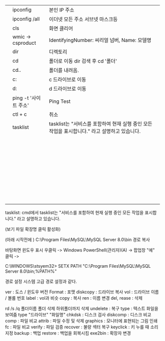 |      |                       |                                                              |      |
| ---- | --------------------- | ------------------------------------------------------------ | ---- |
|      | ipconfig              | 본인 IP 주소                                                 |      |
|      | ipconfig /all         | 이더넷 모든 주소 서브넷 마스크등                             |      |
|      | cls                   | 화면 클리어                                                  |      |
|      | wmic -> csproduct     | IdentifyingNumber: 씨리얼 넘버, Name: 모델명                 |      |
|      | dir                   | 디렉토리                                                     |      |
|      | cd                    | 폴더로 이동 dir 검색 후 cd '폴더'                            |      |
|      | cd..                  | 폴더를 내려옴.                                               |      |
|      | c:                    | c 드라이브로 이동                                            |      |
|      | d:                    | d 드라이브로 이동                                            |      |
|      | ping -t '사이트 주소' | Ping Test                                                    |      |
|      | ctl + c               | 취소                                                         |      |
|      | tasklist              | tasklist는 "서비스를 포함하여 현재 실행 중인 모든 작업을 표시합니다." 라고 설명하고 있습니다. |      |
|      |                       |                                                              |      |
|      |                       |                                                              |      |
|      |                       |                                                              |      |
|      |                       |                                                              |      |
|      |                       |                                                              |      |
|      |                       |                                                              |      |
|      |                       |                                                              |      |
|      |                       |                                                              |      |
|      |                       |                                                              |      |
|      |                       |                                                              |      |
|      |                       |                                                              |      |
|      |                       |                                                              |      |
|      |                       |                                                              |      |
|      |                       |                                                              |      |
|      |                       |                                                              |      |
|      |                       |                                                              |      |
|      |                       |                                                              |      |
|      |                       |                                                              |      |
|      |                       |                                                              |      |
|      |                       |                                                              |      |
|      |                       |                                                              |      |
|      |                       |                                                              |      |
|      |                       |                                                              |      |
|      |                       |                                                              |      |
|      |                       |                                                              |      |
|      |                       |                                                              |      |
|      |                       |                                                              |      |
|      |                       |                                                              |      |
|      |                       |                                                              |      |
|      |                       |                                                              |      |
|      |                       |                                                              |      |
|      |                       |                                                              |      |
|      |                       |                                                              |      |
|      |                       |                                                              |      |
|      |                       |                                                              |      |
|      |                       |                                                              |      |
|      |                       |                                                              |      |



tasklist: cmd에서 tasklist는 "서비스를 포함하여 현재 실행 중인 모든 작업을 표시합니다." 라고 설명하고 있습니다.



(보기 파일 확장명 클릭 활성화)

(아래 시작전에 ) C:\Program Files\MySQL\MySQL Server 8.0\bin 경로 복사 

바탕화면 윈도우 표시 우클릭 -> Windows PowerShell(관리자)(A) -> 팝업창 "예" 클릭 -> 

C:\WINDOWS\stsyem32>  SETX PATH "C:\Program Files\MySQL\MySQL Server 8.0\bin;%PATH%"

경로 설정 시스템 고급 경로 설정과 같다.








ver : 도스 / 윈도우 버전
Format : 포맷
diskcopy : 드라이브 복사
vol : 드라이브 이름 / 볼륨 번호
label : vol과 비슷
copy : 복사
ren : 이름 변경
del, rease : 삭제

rd /s /q 폴더이름 폴더 삭제 하위폴더까지 삭제
undelete : 복구
type : 텍스트 화일을 보여줌
type "드라이브" "화일명"
chkdsk : 디스크 검사
diskcomp : 디스크 비교
comp : 파일 비교
attrib : 파일 수정 및 삭제
graphics : 모니터에 표현되는 그림 인쇄
fc : 파일 비교
verify : 파일 검증
recover : 불량 섹터 복구
keyclick : 키 누를 때 소리 지정
backup : 백업
restore : 백업을 회복시킴
exe2bin : 확장자 변경
